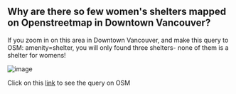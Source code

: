 ## Why are there so few women's shelters mapped on Openstreetmap in Downtown Vancouver?  

If you zoom in on this area in Downtown Vancouver, and make this query to OSM: amenity=shelter, you will only found three shelters- none of them is a shelter for womens! 

![image](https://user-images.githubusercontent.com/40467487/117885452-b9e0f900-b262-11eb-9e2b-64c80384ca3d.png)

Click on this [link](https://overpass-turbo.eu/s/17dX) to see the query on OSM
